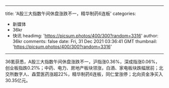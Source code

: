 
---
title: 'A股三大指数午间休盘涨跌不一，精华制药6连板'
categories: 
 - 新媒体
 - 36kr
 - 快讯
headimg: 'https://picsum.photos/400/300?random=3316'
author: 36kr
comments: false
date: Fri, 31 Dec 2021 03:36:41 GMT
thumbnail: 'https://picsum.photos/400/300?random=3316'
---

<div>   
36氪获悉，A股三大指数午间休盘涨跌不一，沪指涨0.36%，深成指涨0.06%，创业板指跌0.21%；中药、电力、房地产板块领涨，白酒、家电板块跌幅居前；北交所数字人、森萱医药涨超22%，精华制药6连板，同仁堂涨停；北向资金净买入30.35亿元。  
</div>
            
